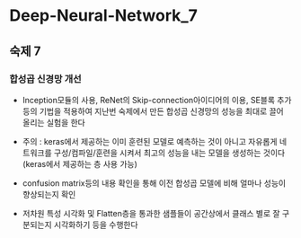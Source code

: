 # Deep-Neural-Network_7

## 숙제 7

### 합성곱 신경망 개선

+ Inception모듈의 사용, ReNet의 Skip-connection아이디어의 이용, SE블록 추가 등의 기법을 적용하여 지난번 숙제에서 만든 합성곱 신경망의 성능을 최대로 끌어 올리는 실험을 한다

+ 주의 : keras에서 제공하는 이미 훈련된 모델로 예측하는 것이 아니고 자유롭게 네트워크를 구성/컴파일/훈련을 시켜서 최고의 성능을 내는 모델을 생성하는 것이다 (keras에서 제공하는 층 사용 가능)
  
+ confusion matrix등의 내용 확인을 통해 이전 합성곱 모델에 비해 얼마나 성능이 향상되는지 확인
  
+ 저차원 특성 시각화 및 Flatten층을 통과한 샘플들이 공간상에서 클래스 별로 잘 구분되는지 시각화하기 등을 수행한다
